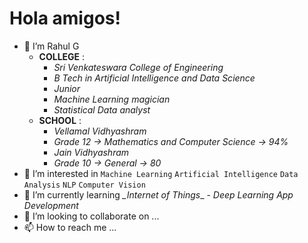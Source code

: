 # Hola amigos!

* 👋 I’m Rahul G 
  * **COLLEGE** : 
    * *_Sri Venkateswara College of Engineering_* 
    * *_B Tech in Artificial Intelligence and Data Science_*
    * *_Junior_*
    * *_Machine Learning magician_*
    * *_Statistical Data analyst_*
  * **SCHOOL** :
    * *_Vellamal Vidhyashram_* 
    * *_Grade 12 -> Mathematics and Computer Science -> 94%_* 
    * *_Jain Vidhyashram_*
    * *_Grade 10 -> General -> 80_*
* 👀 I’m interested in ```Machine Learning``` ```Artificial Intelligence``` ```Data Analysis``` ```NLP``` ```Computer Vision```
* 🌱 I’m currently learning *_Internet of Things*_ - *_Deep Learning_* *_App Development_*
* 💞️ I’m looking to collaborate on ...
* 📫 How to reach me ...

<!---
Rahul040202/Rahul040202 is a ✨ special ✨ repository because its `README.md` (this file) appears on your GitHub profile.
You can click the Preview link to take a look at your changes.
--->

